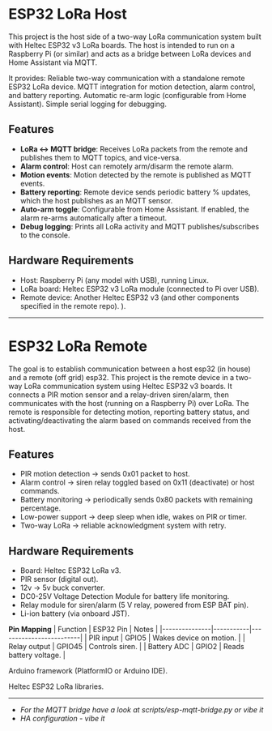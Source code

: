 # ESP32 LoRa Host

This project is the host side of a two-way LoRa communication system built with Heltec ESP32 v3 LoRa boards.
The host is intended to run on a Raspberry Pi (or similar) and acts as a bridge between LoRa devices and Home Assistant via MQTT.

It provides:
Reliable two-way communication with a standalone remote ESP32 LoRa device.
MQTT integration for motion detection, alarm control, and battery reporting.
Automatic re-arm logic (configurable from Home Assistant).
Simple serial logging for debugging.

## Features

- **LoRa ↔ MQTT bridge**: Receives LoRa packets from the remote and publishes them to MQTT topics, and vice-versa.  
- **Alarm control**: Host can remotely arm/disarm the remote alarm.  
- **Motion events**: Motion detected by the remote is published as MQTT events.  
- **Battery reporting**: Remote device sends periodic battery % updates, which the host publishes as an MQTT sensor.  
- **Auto-arm toggle**: Configurable from Home Assistant. If enabled, the alarm re-arms automatically after a timeout.  
- **Debug logging**: Prints all LoRa activity and MQTT publishes/subscribes to the console.  

## Hardware Requirements

- Host: Raspberry Pi (any model with USB), running Linux.
- LoRa board: Heltec ESP32 v3 LoRa module (connected to Pi over USB).
- Remote device: Another Heltec ESP32 v3 (and other components specified in the remote repo).
).

______________

# ESP32 LoRa Remote

The goal is to establish communication between a host esp32 (in house) and a remote (off grid) esp32.
This project is the remote device in a two-way LoRa communication system using Heltec ESP32 v3 boards.
It connects a PIR motion sensor and a relay-driven siren/alarm, then communicates with the host (running on a Raspberry Pi) over LoRa.
The remote is responsible for detecting motion, reporting battery status, and activating/deactivating the alarm based on commands received from the host.

## Features

- PIR motion detection → sends 0x01 packet to host.
- Alarm control → siren relay toggled based on 0x11 (deactivate) or host commands.
- Battery monitoring → periodically sends 0x80 packets with remaining percentage.
- Low-power support → deep sleep when idle, wakes on PIR or timer.
- Two-way LoRa → reliable acknowledgment system with retry.

## Hardware Requirements

- Board: Heltec ESP32 LoRa v3.
- PIR sensor (digital out).
- 12v -> 5v buck converter.
- DC0-25V Voltage Detection Module for battery life monitoring.
- Relay module for siren/alarm (5 V relay, powered from ESP BAT pin).
- Li-ion battery (via onboard JST).

**Pin Mapping**
| Function      | ESP32 Pin | Notes                   |
|---------------|-----------|-------------------------|
| PIR input     | GPIO5     | Wakes device on motion. |
| Relay output  | GPIO45    | Controls siren.         |
| Battery ADC   | GPIO2     | Reads battery voltage.  |

Arduino framework (PlatformIO or Arduino IDE).

Heltec ESP32 LoRa libraries.
______________

- _For the MQTT bridge have a look at scripts/esp-mqtt-bridge.py or vibe it_
- _HA configuration - vibe it_

